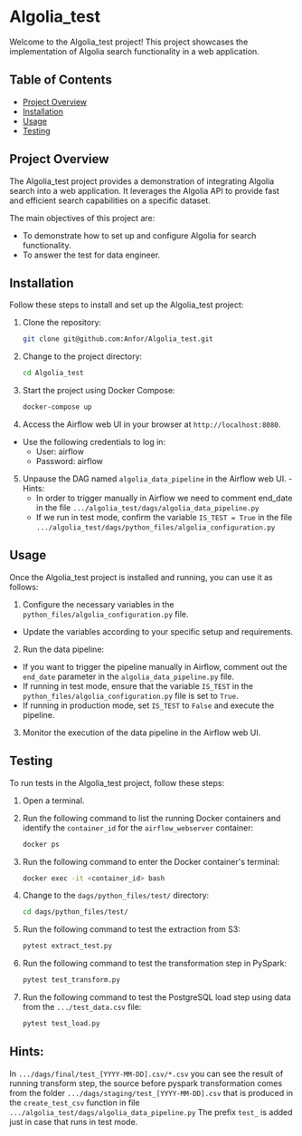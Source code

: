 # Algolia_test

Welcome to the Algolia_test project! This project showcases the implementation of Algolia search functionality in a web application.

## Table of Contents
- [Project Overview](#project-overview)
- [Installation](#installation)
- [Usage](#usage)
- [Testing](#testing)

## Project Overview
The Algolia_test project provides a demonstration of integrating Algolia search into a web application. It leverages the Algolia API to provide fast and efficient search capabilities on a specific dataset.

The main objectives of this project are:
- To demonstrate how to set up and configure Algolia for search functionality.
- To answer the test for data engineer.
## Installation
Follow these steps to install and set up the Algolia_test project:

1. Clone the repository:
   ```bash
   git clone git@github.com:Anfor/Algolia_test.git

2. Change to the project directory:

	```bash
   cd Algolia_test

3. Start the project using Docker Compose:

	```bash
	docker-compose up

4. Access the Airflow web UI in your browser at `http://localhost:8080`.
- Use the following credentials to log in:
  - User: airflow
  - Password: airflow

5. Unpause the DAG named `algolia_data_pipeline` in the Airflow web UI.
  -Hints: 
	- In order to trigger manually in Airflow we need to comment end_date in the file `.../algolia_test/dags/algolia_data_pipeline.py`
	- If we run in test mode, confirm the variable `IS_TEST = True` in the file `.../algolia_test/dags/python_files/algolia_configuration.py`

## Usage
Once the Algolia_test project is installed and running, you can use it as follows:

1. Configure the necessary variables in the `python_files/algolia_configuration.py` file.
- Update the variables according to your specific setup and requirements.

2. Run the data pipeline:
- If you want to trigger the pipeline manually in Airflow, comment out the `end_date` parameter in the `algolia_data_pipeline.py` file.
- If running in test mode, ensure that the variable `IS_TEST` in the `python_files/algolia_configuration.py` file is set to `True`.
- If running in production mode, set `IS_TEST` to `False` and execute the pipeline.

3. Monitor the execution of the data pipeline in the Airflow web UI.

## Testing
To run tests in the Algolia_test project, follow these steps:

1. Open a terminal.

2. Run the following command to list the running Docker containers and identify the `container_id` for the `airflow_webserver` container:
	```bash
	docker ps

3. Run the following command to enter the Docker container's terminal:
	```bash
	docker exec -it <container_id> bash

4. Change to the `dags/python_files/test/` directory:
	```bash
	cd dags/python_files/test/

5. Run the following command to test the extraction from S3:
	```bash
	pytest extract_test.py

6. Run the following command to test the transformation step in PySpark:
	```bash
	pytest test_transform.py

7. Run the following command to test the PostgreSQL load step using data from the `.../test_data.csv` file:
	```bash
	pytest test_load.py

## Hints:

In `.../dags/final/test_[YYYY-MM-DD].csv/*.csv` you can see the result of running transform step, 
the source before pyspark transformation   comes from the folder 
`.../dags/staging/test_[YYYY-MM-DD].csv` that is produced in the `create_test_csv` 
function in file `.../algolia_test/dags/algolia_data_pipeline.py`
The prefix `test_` is added just in case that runs in test mode.

